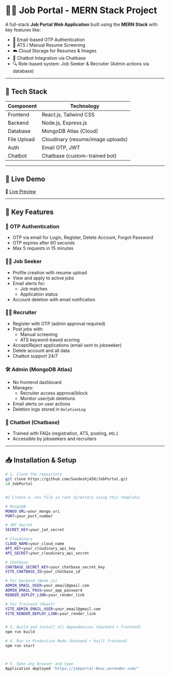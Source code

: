 # 🧑‍💼 Job Portal - MERN Stack Project

A full-stack **Job Portal Web Application** built using the **MERN Stack** with key features like:
- 🔐 Email-based OTP Authentication
- 🧠 ATS / Manual Resume Screening
- ☁️ Cloud Storage for Resumes & Images
- 🤖 Chatbot Integration via Chatbase
- 🔍 Role-based system: Job Seeker & Recruiter (Admin actions via database)

---

## 🚀 Tech Stack

| Component        | Technology                         |
|-------------|-------------------------------------|
| Frontend     | React.js, Tailwind CSS              |
| Backend      | Node.js, Express.js                 |
| Database     | MongoDB Atlas (Cloud)               |
| File Upload  | Cloudinary (resume/image uploads)   |
| Auth         | Email OTP, JWT                      |
| Chatbot      | Chatbase (custom-trained bot)       |

---

## 📌 Live Demo

🔗 [Live Preview](https://jobportal-0nuc.onrender.com/)

---

## 🧩 Key Features

### 🔐 OTP Authentication
- OTP via email for Login, Register, Delete Account, Forgot Password
- OTP expires after 60 seconds
- Max 5 requests in 15 minutes

### 👨‍🎓 Job Seeker
- Profile creation with resume upload
- View and apply to active jobs
- Email alerts for:
  - Job matches
  - Application status
- Account deletion with email notification

### 🧑‍💼 Recruiter
- Register with OTP (admin approval required)
- Post jobs with:
  - Manual screening
  - ATS keyword-based scoring
- Accept/Reject applications (email sent to jobseeker)
- Delete account and all data
- Chatbot support 24/7

### 🛠 Admin (MongoDB Atlas)
- No frontend dashboard
- Manages:
  - Recruiter access approval/block
  - Monitor user/job deletions
- Email alerts on user actions
- Deletion logs stored in `DeletionLog`

### 🤖 Chatbot (Chatbase)
- Trained with FAQs (registration, ATS, posting, etc.)
- Accessible by jobseekers and recruiters

---

## 📥 Installation & Setup

```bash
# 1. Clone the repository
git clone https://github.com/Sandeshj458/JobPortal.git
cd JobPortal


#2 Create a .env file in root directory using this template:

# MongoDB
MONGO_URL=your_mongo_uri
PORT=your_port_number

# JWT Secret
SECRET_KEY=your_jwt_secret

# Cloudinary
CLOUD_NAME=your_cloud_name
API_KEY=your_cloudinary_api_key
API_SECRET=your_cloudinary_api_secret

# Chatbase
CHATBASE_SECRET_KEY=your_chatbase_secret_key
VITE_CHATBASE_ID=your_chatbase_id

# For backend (Node.js)
ADMIN_EMAIL_USER=your_email@gmail.com
ADMIN_EMAIL_PASS=your_app_password
RENDER_DEPLOY_LINK=your_render_link

# For frontend (React)
VITE_ADMIN_EMAIL_USER=your_email@gmail.com
VITE_RENDER_DEPLOY_LINK=your_render_link


# 3. Build and install all dependencies (backend + frontend)
npm run build

# 4. Run in Production Mode (backend + built frontend)
npm run start



# 5. Open any Browser and type
Application deployed "https://jobportal-0nuc.onrender.com/"

